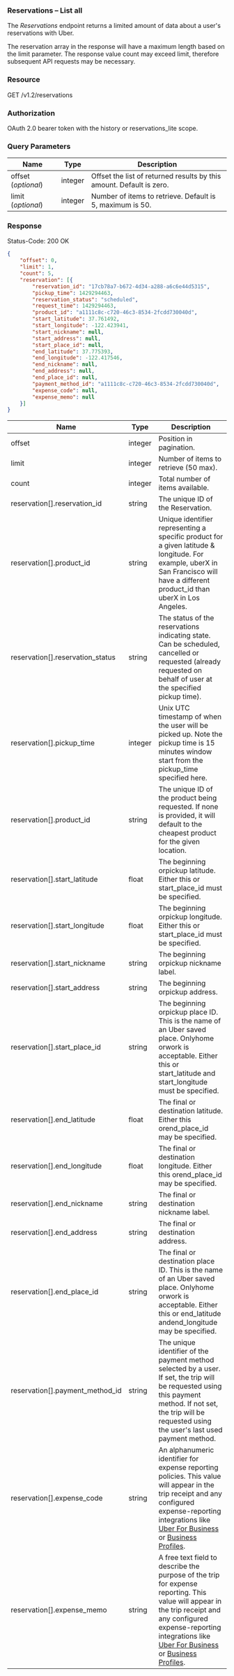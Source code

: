 

### Reservations – List all
The _Reservations_ endpoint returns a limited amount of data about a user&#39;s reservations with Uber. 

The reservation array in the response will have a maximum length based on the limit parameter. The response value count may exceed limit, therefore subsequent API requests may be necessary.

### Resource

GET /v1.2/reservations

### Authorization

OAuth 2.0 bearer token with the history or reservations\_lite scope.

### Query Parameters

| Name | Type | Description |
| --- | --- | --- |
| offset (_optional_) | integer | Offset the list of returned results by this amount. Default is zero. |
| limit (_optional_) | integer | Number of items to retrieve. Default is 5, maximum is 50. |

### Response

Status-Code: 200 OK
```json
{
	"offset": 0,
	"limit": 1,
	"count": 5,
	"reservation": [{
		"reservation_id": "17cb78a7-b672-4d34-a288-a6c6e44d5315",
		"pickup_time": 1429294463,
		"reservation_status": "scheduled",
		"request_time": 1429294463,
		"product_id": "a1111c8c-c720-46c3-8534-2fcdd730040d",
		"start_latitude": 37.761492,
		"start_longitude": -122.423941,
		"start_nickname": null,
		"start_address": null,
		"start_place_id": null,
		"end_latitude": 37.775393,
		"end_longitude": -122.417546,
		"end_nickname": null,
		"end_address": null,
		"end_place_id": null,
		"payment_method_id": "a1111c8c-c720-46c3-8534-2fcdd730040d",
		"expense_code": null,
		"expense_memo": null
	}]
}
```

| Name | Type | Description |
| --- | --- | --- |
| offset | integer | Position in pagination. |
| limit | integer | Number of items to retrieve (50 max). |
| count | integer | Total number of items available. |
| reservation[].reservation\_id | string | The unique ID of the Reservation. |
| reservation[].product\_id | string | Unique identifier representing a specific product for a given latitude &amp; longitude. For example, uberX in San Francisco will have a different product\_id than uberX in Los Angeles. |
| reservation[].reservation_status | string | The status of the reservations indicating state. Can be scheduled, cancelled or requested (already requested on behalf of user at the specified pickup time).|
| reservation[].pickup\_time | integer | Unix UTC timestamp of when the user will be picked up. Note the pickup time is 15 minutes window start from the pickup\_time specified here. |
| reservation[].product\_id  | string | The unique ID of the product being requested. If none is provided, it will default to the cheapest product for the given location. |
| reservation[].start\_latitude | float | The beginning orpickup latitude. Either this or start\_place\_id must be specified. |
| reservation[].start\_longitude | float | The beginning orpickup longitude. Either this or start\_place\_id must be specified. |
| reservation[].start\_nickname | string | The beginning orpickup nickname label. |
| reservation[].start\_address | string | The beginning orpickup address. |
| reservation[].start\_place\_id | string | The beginning orpickup place ID. This is the name of an Uber saved place. Onlyhome orwork is acceptable. Either this or start\_latitude and start\_longitude must be specified. |
| reservation[].end\_latitude  | float | The final or destination latitude. Either this orend\_place\_id may be specified. |
| reservation[].end\_longitude | float | The final or destination longitude. Either this orend\_place\_id may be specified. |
| reservation[].end\_nickname  | string | The final or destination nickname label. |
| reservation[].end\_address  | string | The final or destination address. |
| reservation[].end\_place\_id  | string | The final or destination place ID. This is the name of an Uber saved place. Onlyhome orwork is acceptable. Either this or end\_latitude andend\_longitude may be specified. |
| reservation[].payment\_method\_id | string | The unique identifier of the payment method selected by a user. If set, the trip will be requested using this payment method. If not set, the trip will be requested using the user&#39;s last used payment method. |
| reservation[].expense\_code  | string | An alphanumeric identifier for expense reporting policies. This value will appear in the trip receipt and any configured expense-reporting integrations like  [Uber For Business](https://www.uber.com/business) or  [Business Profiles](https://www.uber.com/business/profiles). |
| reservation[].expense\_memo  | string | A free text field to describe the purpose of the trip for expense reporting. This value will appear in the trip receipt and any configured expense-reporting integrations like  [Uber For Business](https://www.uber.com/business) or [Business Profiles](https://www.uber.com/business/profiles). |

